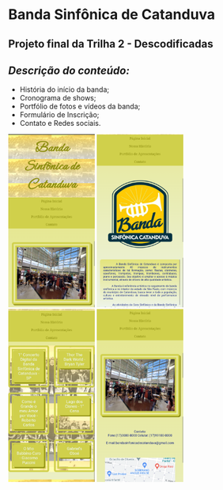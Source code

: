 # Banda Sinfônica de Catanduva
## Projeto final da Trilha 2 - Descodificadas

## _Descrição do conteúdo:_

- História do início da banda;
- Cronograma de shows;
- Portfólio de fotos e vídeos da banda;
- Formulário de Inscrição;
- Contato e Redes sociais.

<img src="images/1.png" height="350px"> <img src="images/2.png" height="350px"> <img src="images/3.png" height="350px"> <img src="images/5.png" height="350px">
